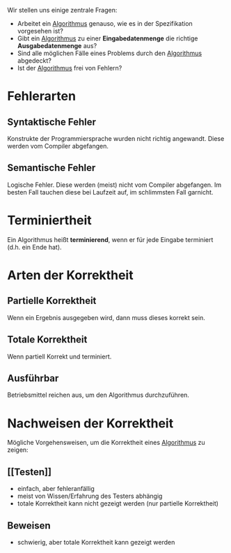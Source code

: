 Wir stellen uns einige zentrale Fragen:
- Arbeitet ein [Algorithmus](Algorithmen.md) genauso, wie es in der Spezifikation vorgesehen ist?
- Gibt ein [Algorithmus](Algorithmen.md) zu einer **Eingabedatenmenge** die richtige **Ausgabedatenmenge** aus?
- Sind alle möglichen Fälle eines Problems durch den [Algorithmus](Algorithmen.md) abgedeckt?
- Ist der [Algorithmus](Algorithmen.md) frei von Fehlern?

# Fehlerarten

## Syntaktische Fehler
Konstrukte der Programmiersprache wurden nicht richtig angewandt. Diese werden vom Compiler abgefangen.

## Semantische Fehler
Logische Fehler. Diese werden (meist) nicht vom Compiler abgefangen.  Im besten Fall tauchen diese bei Laufzeit auf, im schlimmsten Fall garnicht.

# Terminiertheit

Ein Algorithmus heißt **terminierend**, wenn er für jede Eingabe terminiert (d.h. ein Ende hat).

# Arten der Korrektheit

## Partielle Korrektheit
Wenn ein Ergebnis ausgegeben wird, dann muss dieses korrekt sein.

## Totale Korrektheit
Wenn partiell Korrekt und terminiert.

## Ausführbar
Betriebsmittel reichen aus, um den Algorithmus durchzuführen.

# Nachweisen der Korrektheit
Mögliche Vorgehensweisen, um die Korrektheit eines [Algorithmus](Algorithmen.md) zu zeigen:
## [[Testen]]
- einfach, aber fehleranfällig  
- meist von Wissen/Erfahrung des Testers abhängig  
- totale Korrektheit kann nicht gezeigt werden (nur partielle Korrektheit)
## Beweisen
- schwierig, aber totale Korrektheit kann gezeigt werden